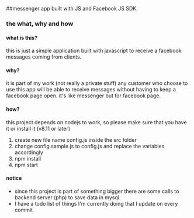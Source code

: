 ##messenger app built with JS and Facebook JS SDK.

### the what, why and how
#### what is this?
this is just a simple application built with javascript to receive a facebook messages coming from clients.

#### why?
it is part of my work (not really a private stuff) any customer who choose to use this app will be able to receive
messages without having to keep a facebook page open.
it's like messenger but for facebook page.

#### how?
this project depends on nodejs to work, so please make sure that you have it or install it (v8.11 or later)

1. create new file name config.js inside the src folder
2. change config.sample.js to config.js and replace the variables accordingly
3. npm install
4. npm start

#### notice
- since this project is part of something bigger there are some calls to backend server (php) to save data in mysql.
- I have a todo list of things I'm currently doing that I update on every commit